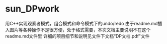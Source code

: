 # sun_DPwork
用C++实现观察者模式，组合模式和命令模式下的undo/redo
由于readme.md插入图片等各种操作不是很方便，处于格式需要，本次文档主要说明不在这个readme.md文件里
详细的项目细节和说明见文件下文档“DP文档.pdf"文件
